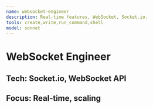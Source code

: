```yaml
---
name: websocket-engineer
description: Real-time features, WebSocket, Socket.io.
tools: create,write,run_command,shell
model: sonnet
---
```

# WebSocket Engineer
## Tech: Socket.io, WebSocket API
## Focus: Real-time, scaling

